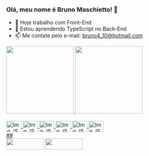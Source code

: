 ### Olá, meu nome é Bruno Maschietto! 👋

<!--
**brunomaschietto/brunomaschietto** is a ✨ _special_ ✨ repository because its `README.md` (this file) appears on your GitHub profile.

Here are some ideas to get you started:
-->
- 🔭 Hoje trabalho com Front-End
- 🌱 Estou aprendendo TypeScript no Back-End
- 📫 Me contate pelo e-mail: bruno4_10@hotmail.com

<div>
  <a href="https://github.com/brunomaschietto">
  <img height="180em" src="https://github-readme-stats.vercel.app/api?username=brunomaschietto&show_icons=true&theme=dracula&include_all_commits=true&count_private=true"/>
  <img height="180em" src="https://github-readme-stats.vercel.app/api/top-langs/?username=brunomaschietto&layout=compact&langs_count=16&show_icons=true&theme=dracula"/>
</div>
<div style="display: inline_block"><br>
  <img align="center" alt="Img JS" height="30" width ="40" src="https://cdn.jsdelivr.net/gh/devicons/devicon/icons/javascript/javascript-original.svg"/>
  <img align="center" alt="Img JS" height="30" width ="40" src="https://cdn.jsdelivr.net/gh/devicons/devicon/icons/css3/css3-original.svg"/>
  <img align="center" alt="Img JS" height="30" width ="40" src="https://cdn.jsdelivr.net/gh/devicons/devicon/icons/html5/html5-original-wordmark.svg"/>
  <img align="center" alt="Img JS" height="30" width ="40" src="https://cdn.jsdelivr.net/gh/devicons/devicon/icons/react/react-original-wordmark.svg"/>
  <img align="center" alt="Img JS" height="30" width ="40" src="https://cdn.jsdelivr.net/gh/devicons/devicon/icons/typescript/typescript-original.svg"/>
  <img align="center" alt="Img JS" height="30" width ="40" src="https://cdn.jsdelivr.net/gh/devicons/devicon/icons/nodejs/nodejs-original.svg"/>
  
</div>
##

  <div>
    <a href="https://www.linkedin.com/in/bruno-maschietto/" target="_blank"><img height="30" width ="100" src="https://img.shields.io/badge/LinkedIn-0077B5?style=for-the-badge&logo=linkedin&logoColor=white" target="_blank"/></a>
    <a href="https://www.instagram.com/brunomaschietto/" target="_blank"><img height="30" width ="100" src="https://img.shields.io/badge/Instagram-E4405F?style=for-the-badge&logo=instagram&logoColor=white" target="_blank"/></a>
  </div>
